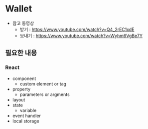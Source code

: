 # Wallet

* 참고 동영상  
  - 받기 : https://www.youtube.com/watch?v=Q4_2rEC1xdE
  - 보내기 : https://www.youtube.com/watch?v=Wyhm6VgBe7Y


## 필요한 내용
### React
* component
  - custom element or tag
* property
  - parameters or argments
* layout
* state
  - variable
* event handler
* local storage
